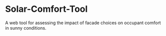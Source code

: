 # Solar-Comfort-Tool
A web tool for assessing the impact of facade choices on occupant comfort in sunny conditions.
